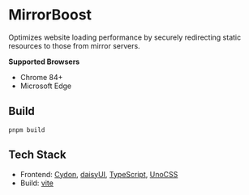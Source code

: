 # MirrorBoost

Optimizes website loading performance by securely redirecting static resources to those from mirror servers.

**Supported Browsers**

- Chrome 84+
- Microsoft Edge

## Build

```
pnpm build
```

## Tech Stack
* Frontend: [Cydon](https://github.com/0-v-0/cydon/tree/fix-csp), [daisyUI](https://daisyui.com/), [TypeScript](https://www.typescriptlang.org/), [UnoCSS](https://github.com/unocss/unocss)
* Build: [vite](https://vitejs.dev/)
